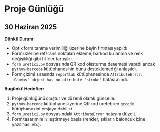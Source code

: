 # Proje Günlüğü

## 30 Haziran 2025

**Dünkü Durum:**
- Optik form tanıma verimliliği üzerine beyin fırtınası yapıldı.
- Form üzerine referans noktaları ekleme, barkod kullanma ve renk değişikliği gibi fikirler tartışıldı.
- `form_uretici.py` dosyasında QR kod oluşturma denemesi yapıldı ancak `python-barcode` kütüphanesinin bunu desteklemediği anlaşıldı.
- Form çizimi sırasında `reportlab` kütüphanesinde `AttributeError: 'Canvas' object has no attribute 'stroke'` hatası alındı.

**Bugünkü Hedefler:**
1.  Proje günlüğünü oluştur ve düzenli olarak güncelle.
2.  `python-barcode` kütüphanesi yerine QR kod üretebilen `qrcode` kütüphanesini projeye dahil et.
3.  `form_uretici.py` dosyasındaki `AttributeError` hatasını düzelt.
4.  Form tasarımını iyileştirmeye başla (renkler, şıkların baloncuk içine yazılması vb.).